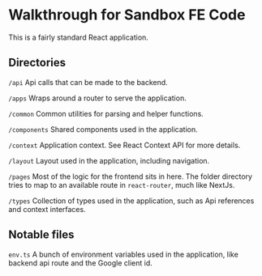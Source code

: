 # Walkthrough for Sandbox FE Code

This is a fairly standard React application.

## Directories

`/api`
Api calls that can be made to the backend.

`/apps`
Wraps around a router to serve the application.

`/common`
Common utilities for parsing and helper functions.

`/components`
Shared components used in the application.

`/context`
Application context. See React Context API for more details.

`/layout`
Layout used in the application, including navigation.

`/pages`
Most of the logic for the frontend sits in here. The folder directory tries to map to an available route in `react-router`, much like NextJs.

`/types`
Collection of types used in the application, such as Api references and context interfaces.

## Notable files

`env.ts`
A bunch of environment variables used in the application, like backend api route and the Google client id.
